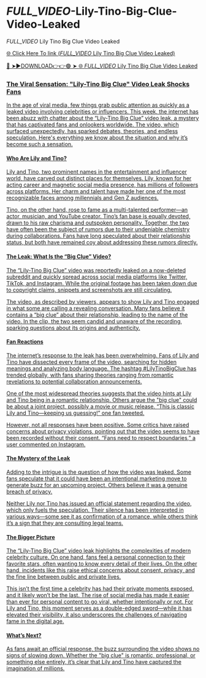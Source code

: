 # _FULL_VIDEO_-Lily-Tino-Big-Clue-Video-Leaked
_FULL_VIDEO_ Lily Tino Big Clue Video Leaked

<a href="https://vid01.chat-foryou.com/dfgewr"> 🌐 Click Here To link (_FULL_VIDEO_ Lily Tino Big Clue Video Leaked)

🔴 ➤►DOWNLOAD👉👉🟢 ➤  <a href="https://vid01.chat-foryou.com/dfgewr"> 🌐 _FULL_VIDEO_ Lily Tino Big Clue Video Leaked

### The Viral Sensation: "Lily-Tino Big Clue" Video Leak Shocks Fans  

In the age of viral media, few things grab public attention as quickly as a leaked video involving celebrities or influencers. This week, the internet has been abuzz with chatter about the “Lily-Tino Big Clue” video leak, a mystery that has captivated fans and onlookers worldwide. The video, which surfaced unexpectedly, has sparked debates, theories, and endless speculation. Here's everything we know about the situation and why it’s become such a sensation.  

#### Who Are Lily and Tino?  

Lily and Tino, two prominent names in the entertainment and influencer world, have carved out distinct places for themselves. Lily, known for her acting career and magnetic social media presence, has millions of followers across platforms. Her charm and talent have made her one of the most recognizable faces among millennials and Gen Z audiences.  

Tino, on the other hand, rose to fame as a multi-talented performer—an actor, musician, and YouTube creator. Tino’s fan base is equally devoted, drawn to his raw charisma and outspoken personality. Together, the two have often been the subject of rumors due to their undeniable chemistry during collaborations. Fans have long speculated about their relationship status, but both have remained coy about addressing these rumors directly.  

#### The Leak: What Is the “Big Clue” Video?  

The “Lily-Tino Big Clue” video was reportedly leaked on a now-deleted subreddit and quickly spread across social media platforms like Twitter, TikTok, and Instagram. While the original footage has been taken down due to copyright claims, snippets and screenshots are still circulating.  

The video, as described by viewers, appears to show Lily and Tino engaged in what some are calling a revealing conversation. Many fans believe it contains a “big clue” about their relationship, leading to the name of the video. In the clip, the two seem candid and unaware of the recording, sparking questions about its origins and authenticity.  

#### Fan Reactions  

The internet’s response to the leak has been overwhelming. Fans of Lily and Tino have dissected every frame of the video, searching for hidden meanings and analyzing body language. The hashtag #LilyTinoBigClue has trended globally, with fans sharing theories ranging from romantic revelations to potential collaboration announcements.  

One of the most widespread theories suggests that the video hints at Lily and Tino being in a romantic relationship. Others argue the "big clue" could be about a joint project, possibly a movie or music release. “This is classic Lily and Tino—keeping us guessing!” one fan tweeted.  

However, not all responses have been positive. Some critics have raised concerns about privacy violations, pointing out that the video seems to have been recorded without their consent. “Fans need to respect boundaries,” a user commented on Instagram.  

#### The Mystery of the Leak  

Adding to the intrigue is the question of how the video was leaked. Some fans speculate that it could have been an intentional marketing move to generate buzz for an upcoming project. Others believe it was a genuine breach of privacy.  

Neither Lily nor Tino has issued an official statement regarding the video, which only fuels the speculation. Their silence has been interpreted in various ways—some see it as confirmation of a romance, while others think it’s a sign that they are consulting legal teams.  

#### The Bigger Picture  

The “Lily-Tino Big Clue” video leak highlights the complexities of modern celebrity culture. On one hand, fans feel a personal connection to their favorite stars, often wanting to know every detail of their lives. On the other hand, incidents like this raise ethical concerns about consent, privacy, and the fine line between public and private lives.  

This isn’t the first time a celebrity has had their private moments exposed, and it likely won’t be the last. The rise of social media has made it easier than ever for personal content to go viral, whether intentionally or not. For Lily and Tino, this moment serves as a double-edged sword—while it has elevated their visibility, it also underscores the challenges of navigating fame in the digital age.  

#### What’s Next?  

As fans await an official response, the buzz surrounding the video shows no signs of slowing down. Whether the "big clue" is romantic, professional, or something else entirely, it’s clear that Lily and Tino have captured the imagination of millions.  










